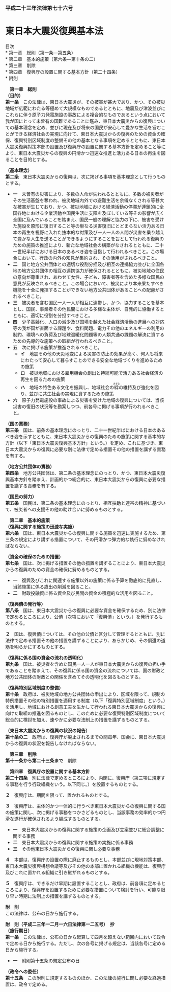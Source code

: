 ### 平成二十三年法律第七十六号  
# 東日本大震災復興基本法  
  
目次  
	* 第一章　総則（第一条―第五条）  
	* 第二章　基本的施策（第六条―第十条の二）  
	* 第三章　削除  
	* 第四章　復興庁の設置に関する基本方針（第二十四条）  
	* 附則  
  
&emsp;**第一章　総則**  
**（目的）**  
**第一条**　この法律は、東日本大震災が、その被害が甚大であり、かつ、その被災地域が広範にわたる等極めて大規模なものであるとともに、地震及び津波並びにこれらに伴う原子力発電施設の事故による複合的なものであるという点において我が国にとって未曽有の国難であることに鑑み、東日本大震災からの復興についての基本理念を定め、並びに現在及び将来の国民が安心して豊かな生活を営むことができる経済社会の実現に向けて、東日本大震災からの復興のための資金の確保、復興特別区域制度の整備その他の基本となる事項を定めるとともに、東日本大震災復興対策本部の設置及び復興庁の設置に関する基本方針を定めること等により、東日本大震災からの復興の円滑かつ迅速な推進と活力ある日本の再生を図ることを目的とする。  
  
**（基本理念）**  
**第二条**　東日本大震災からの復興は、次に掲げる事項を基本理念として行うものとする。  
* **一**　未曽有の災害により、多数の人命が失われるとともに、多数の被災者がその生活基盤を奪われ、被災地域内外での避難生活を余儀なくされる等甚大な被害が生じており、かつ、被災地域における経済活動の停滞が連鎖的に全国各地における企業活動や国民生活に支障を及ぼしている等その影響が広く全国に及んでいることを踏まえ、国民一般の理解と協力の下に、被害を受けた施設を原形に復旧すること等の単なる災害復旧にとどまらない活力ある日本の再生を視野に入れた抜本的な対策及び一人一人の人間が災害を乗り越えて豊かな人生を送ることができるようにすることを旨として行われる復興のための施策の推進により、新たな地域社会の構築がなされるとともに、二十一世紀半ばにおける日本のあるべき姿を目指して行われるべきこと。この場合において、行政の内外の知見が集約され、その活用がされるべきこと。  
* **二**　国と地方公共団体との適切な役割分担及び相互の連携協力並びに全国各地の地方公共団体の相互の連携協力が確保されるとともに、被災地域の住民の意向が尊重され、あわせて女性、子ども、障害者等を含めた多様な国民の意見が反映されるべきこと。この場合において、被災により本来果たすべき機能を十全に発揮することができない地方公共団体があることへの配慮がされるべきこと。  
* **三**　被災者を含む国民一人一人が相互に連帯し、かつ、協力することを基本とし、国民、事業者その他民間における多様な主体が、自発的に協働するとともに、適切に役割を分担すべきこと。  
* **四**　少子高齢化、人口の減少及び国境を越えた社会経済活動の進展への対応等の我が国が直面する課題や、食料問題、電力その他のエネルギーの利用の制約、環境への負荷及び地球温暖化問題等の人類共通の課題の解決に資するための先導的な施策への取組が行われるべきこと。  
* **五**　次に掲げる施策が推進されるべきこと。  
	* **イ**　地震その他の天災地変による災害の防止の効果が高く、何人も将来にわたって安心して暮らすことのできる安全な地域づくりを進めるための施策  
	* **ロ**　被災地域における雇用機会の創出と持続可能で活力ある社会経済の再生を図るための施策  
	* **ハ**　地域の特色ある文化を振興し、地域社会の<ruby>絆<rt>きずな</rt></ruby>の維持及び強化を図り、並びに共生社会の実現に資するための施策  
* **六**　原子力発電施設の事故による災害を受けた地域の復興については、当該災害の復旧の状況等を勘案しつつ、前各号に掲げる事項が行われるべきこと。  
  
**（国の責務）**  
**第三条**　国は、前条の基本理念にのっとり、二十一世紀半ばにおける日本のあるべき姿を示すとともに、東日本大震災からの復興のための施策に関する基本的な方針（以下「東日本大震災復興基本方針」という。）を定め、これに基づき、東日本大震災からの復興に必要な別に法律で定める措置その他の措置を講ずる責務を有する。  
  
**（地方公共団体の責務）**  
**第四条**　地方公共団体は、第二条の基本理念にのっとり、かつ、東日本大震災復興基本方針を踏まえ、計画的かつ総合的に、東日本大震災からの復興に必要な措置を講ずる責務を有する。  
  
**（国民の努力）**  
**第五条**　国民は、第二条の基本理念にのっとり、相互扶助と連帯の精神に基づいて、被災者への支援その他の助け合いに努めるものとする。  
  
&emsp;**第二章　基本的施策**  
**（復興に関する施策の迅速な実施）**  
**第六条**　国は、東日本大震災からの復興に関する施策を迅速に実施するため、第三条の規定により講ずる措置について、その円滑かつ弾力的な執行に努めなければならない。  
  
**（資金の確保のための措置）**  
**第七条**　国は、次に掲げる措置その他の措置を講ずることにより、東日本大震災からの復興のための資金の確保に努めるものとする。  
* **一**　復興及びこれに関連する施策以外の施策に係る予算を徹底的に見直し、当該施策に係る歳出の削減を図ること。  
* **二**　財政投融資に係る資金及び民間の資金の積極的な活用を図ること。  
  
**（復興債の発行等）**  
**第八条**　国は、東日本大震災からの復興に必要な資金を確保するため、別に法律で定めるところにより、公債（次項において「復興債」という。）を発行するものとする。  
  
**２**　国は、復興債については、その他の公債と区分して管理するとともに、別に法律で定める措置その他の措置を講ずることにより、あらかじめ、その償還の道筋を明らかにするものとする。  
  
**（復興に係る国の資金の流れの透明化）**  
**第九条**　国は、被災者を含めた国民一人一人が東日本大震災からの復興の担い手であることを踏まえて、その復興に係る国の資金の流れについては、国の財政と地方公共団体の財政との関係を含めてその透明化を図るものとする。  
  
**（復興特別区域制度の整備）**  
**第十条**　政府は、被災地域の地方公共団体の申出により、区域を限って、規制の特例措置その他の特別措置を適用する制度（以下「復興特別区域制度」という。）を活用し、地域における創意工夫を生かして行われる東日本大震災からの復興に向けた取組の推進を図るものとし、このために必要な復興特別区域制度について総合的に検討を加え、速やかに必要な法制上の措置を講ずるものとする。  
  
**（東日本大震災からの復興の状況の報告）**  
**第十条の二**　政府は、復興庁が廃止されるまでの間毎年、国会に、東日本大震災からの復興の状況を報告しなければならない。  
  
&emsp;**第三章　削除**  
**第十一条から第二十三条まで**　削除  
  
&emsp;**第四章　復興庁の設置に関する基本方針**  
**第二十四条**　別に法律で定めるところにより、内閣に、復興庁（第三項に規定する事務を行う行政組織をいう。以下同じ。）を設置するものとする。  
  
**２**　復興庁は、期間を限って、置かれるものとする。  
  
**３**　復興庁は、主体的かつ一体的に行うべき東日本大震災からの復興に関する国の施策に関し、次に掲げる事務をつかさどるものとし、当該事務の効率的かつ円滑な遂行が確保されるよう編成するものとする。  
* **一**　東日本大震災からの復興に関する施策の企画及び立案並びに総合調整に関する事務  
* **二**　東日本大震災からの復興に関する施策の実施に係る事務  
* **三**　その他東日本大震災からの復興に関し必要な事務  
  
**４**　本部は、復興庁の設置の際に廃止するものとし、本部並びに現地対策本部、東日本大震災復興構想会議等及びその他の本部に置かれる組織の機能は、復興庁及びこれに置かれる組織に引き継がれるものとする。  
  
**５**　復興庁は、できるだけ早期に設置することとし、政府は、前各項に定めるところにより、復興庁を設置するために必要な措置について検討を行い、可能な限り早い時期に法制上の措置を講ずるものとする。  
  
**附　則**  
この法律は、公布の日から施行する。  
  
**附　則（平成二三年一二月一六日法律第一二五号）　抄**  
**（施行期日）**  
**第一条**　この法律は、公布の日から起算して四月を超えない範囲内において政令で定める日から施行する。ただし、次の各号に掲げる規定は、当該各号に定める日から施行する。  
* **一**　附則第十五条の規定公布の日  
  
**（政令への委任）**  
**第十五条**　この附則に規定するもののほか、この法律の施行に関し必要な経過措置は、政令で定める。  
  
